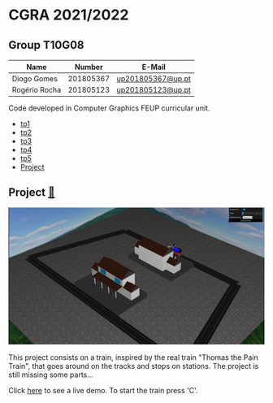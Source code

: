 # CGRA 2021/2022

## Group T10G08
| Name             | Number    | E-Mail             |
| ---------------- | --------- | ------------------ |
| Diogo Gomes      | 201805367 | up201805367@up.pt  |
| Rogério Rocha    | 201805123 | up201805123@up.pt  |

Code developed in Computer Graphics FEUP curricular unit.

  - [tp1](tp1/README.md)
  - [tp2](tp2/README.md)
  - [tp3](tp3/README.md)
  - [tp4](tp4/README.md)
  - [tp5](tp5/README.md)
  - [Project](proj/README.md)

  

## Project [📂](project/)

![](Project/preview.png)

This project consists on a train, inspired by the real train "Thomas the Pain Train", that goes around on the tracks and stops on stations.
The project is still missing some parts...

Click [here](https://DG05367.github.io/FEUP-CGRA/project/) to see a live demo. To start the train press 'C'.